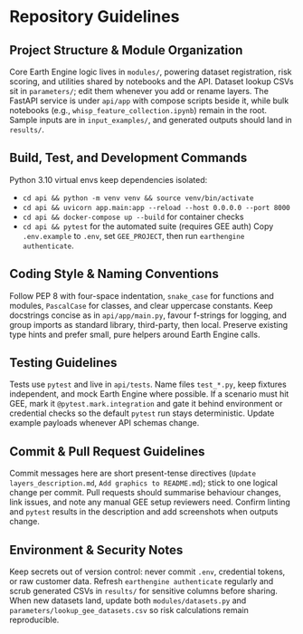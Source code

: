 # Repository Guidelines

## Project Structure & Module Organization
Core Earth Engine logic lives in `modules/`, powering dataset registration, risk scoring, and utilities shared by notebooks and the API. Dataset lookup CSVs sit in `parameters/`; edit them whenever you add or rename layers. The FastAPI service is under `api/app` with compose scripts beside it, while bulk notebooks (e.g., `whisp_feature_collection.ipynb`) remain in the root. Sample inputs are in `input_examples/`, and generated outputs should land in `results/`.

## Build, Test, and Development Commands
Python 3.10 virtual envs keep dependencies isolated:
- `cd api && python -m venv venv && source venv/bin/activate`
- `cd api && uvicorn app.main:app --reload --host 0.0.0.0 --port 8000`
- `cd api && docker-compose up --build` for container checks
- `cd api && pytest` for the automated suite (requires GEE auth)
Copy `.env.example` to `.env`, set `GEE_PROJECT`, then run `earthengine authenticate`.

## Coding Style & Naming Conventions
Follow PEP 8 with four-space indentation, `snake_case` for functions and modules, `PascalCase` for classes, and clear uppercase constants. Keep docstrings concise as in `api/app/main.py`, favour f-strings for logging, and group imports as standard library, third-party, then local. Preserve existing type hints and prefer small, pure helpers around Earth Engine calls.

## Testing Guidelines
Tests use `pytest` and live in `api/tests`. Name files `test_*.py`, keep fixtures independent, and mock Earth Engine where possible. If a scenario must hit GEE, mark it `@pytest.mark.integration` and gate it behind environment or credential checks so the default `pytest` run stays deterministic. Update example payloads whenever API schemas change.

## Commit & Pull Request Guidelines
Commit messages here are short present-tense directives (`Update layers_description.md`, `Add graphics to README.md`); stick to one logical change per commit. Pull requests should summarise behaviour changes, link issues, and note any manual GEE setup reviewers need. Confirm linting and `pytest` results in the description and add screenshots when outputs change.

## Environment & Security Notes
Keep secrets out of version control: never commit `.env`, credential tokens, or raw customer data. Refresh `earthengine authenticate` regularly and scrub generated CSVs in `results/` for sensitive columns before sharing. When new datasets land, update both `modules/datasets.py` and `parameters/lookup_gee_datasets.csv` so risk calculations remain reproducible.
